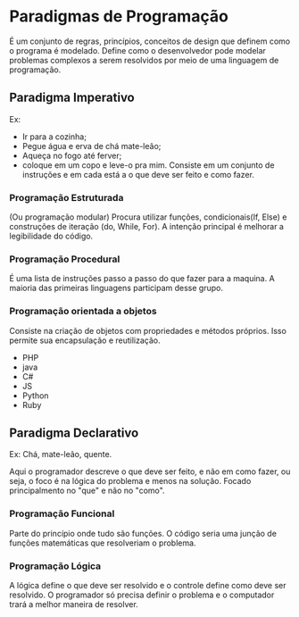 # Paradigmas de Programação

É um conjunto de regras, princípios, conceitos de design que definem como o programa é modelado. Define como o desenvolvedor pode modelar problemas complexos a serem resolvidos por meio de uma linguagem de programação.

## Paradigma Imperativo
Ex: 
* Ir para a cozinha;
* Pegue água e erva de chá mate-leão;
* Aqueça no fogo até ferver;
* coloque em um copo e leve-o pra mim.
Consiste em um conjunto de instruções e em cada está a o que deve ser feito e como fazer.
### Programação Estruturada
(Ou programação modular) Procura utilizar funções, condicionais(If, Else) e construções de iteração (do, While, For). A intenção principal é melhorar a legibilidade do código.
### Programação Procedural
É uma lista de instruções passo a passo do que fazer para a maquina. A maioria das primeiras linguagens participam desse grupo.
### **Programação orientada a objetos**
Consiste na criação de objetos com propriedades e métodos próprios. Isso permite sua encapsulação e reutilização.
* PHP
* java
* C#
* JS
* Python
* Ruby
## Paradigma Declarativo
Ex: Chá, mate-leão, quente.

Aqui o programador descreve o que deve ser feito, e não em como fazer, ou seja, o foco é na lógica do problema e menos na solução. Focado principalmento no "que" e não no "como".

### **Programação Funcional**
Parte do princípio onde tudo são funções. O código seria uma junção de funções matemáticas que resolveriam o problema.
### Programação Lógica 
A lógica define o que deve ser resolvido e o controle define como deve ser resolvido. O programador só precisa definir o problema e o computador trará a melhor maneira de resolver.
